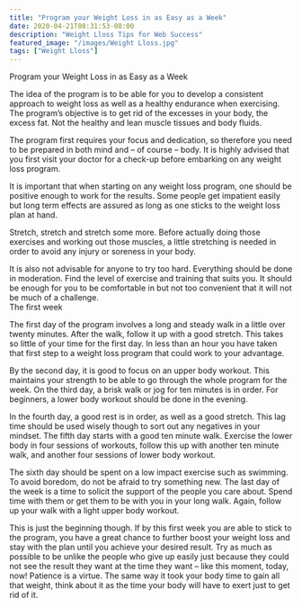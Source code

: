 ```yaml
---
title: "Program your Weight Loss in as Easy as a Week"
date: 2020-04-21T08:31:53-08:00
description: "Weight Lloss Tips for Web Success"
featured_image: "/images/Weight Lloss.jpg"
tags: ["Weight Lloss"]
---
```


Program your Weight Loss in as Easy as a Week

The idea of the program is to be able for you to develop a consistent approach to weight loss as well as a healthy endurance when exercising.  The program’s objective is to get rid of the excesses in your body, the excess fat.  Not the healthy and lean muscle tissues and body fluids.  

The program first requires your focus and dedication, so therefore you need to be prepared in both mind and – of course – body.  It is highly advised that you first visit your doctor for a check-up before embarking on any weight loss program.  

It is important that when starting on any weight loss program, one should be positive enough to work for the results.  Some people get impatient easily but long term effects are assured as long as one sticks to the weight loss plan at hand.  

Stretch, stretch and stretch some more.  Before actually doing those exercises and working out those muscles, a little stretching is needed in order to avoid any injury or soreness in your body.

It is also not advisable for anyone to try too hard.  Everything should be done in moderation.  Find the level of exercise and training that suits you.  It should be enough for you to be comfortable in but not too convenient that it will not be much of a challenge.  
The first week

The first day of the program involves a long and steady walk in a little over twenty minutes.  After the walk, follow it up with a good stretch.  This takes so little of your time for the first day.  In less than an hour you have taken that first step to a weight loss program that could work to your advantage.

By the second day, it is good to focus on an upper body workout.  This maintains your strength to be able to go through the whole program for the week.  On the third day, a brisk walk or jog for ten minutes is in order.  For beginners, a lower body workout should be done in the evening.

In the fourth day, a good rest is in order, as well as a good stretch.  This lag time should be used wisely though to sort out any negatives in your mindset.  The fifth day starts with a good ten minute walk.  Exercise the lower body in four sessions of workouts, follow this up with another ten minute walk, and another four sessions of lower body workout.

The sixth day should be spent on a low impact exercise such as swimming.  To avoid boredom, do not be afraid to try something new.  The last day of the week is a time to solicit the support of the people you care about.  Spend time with them or get them to be with you in your long walk.  Again, follow up your walk with a light upper body workout.  

This is just the beginning though.  If by this first week you are able to stick to the program, you have a great chance to further boost your weight loss and stay with the plan until you achieve your desired result.  Try as much as possible to be unlike the people who give up easily just because they could not see the result they want at the time they want – like this moment, today, now!   Patience is a virtue.  The same way it took your body time to gain all that weight, think about it as the time your body will have to exert just to get rid of it.  


  


